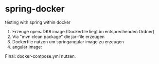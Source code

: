 # spring-docker
testing with spring within docker

1. Erzeuge openJDK8 image (Dockerfile liegt im entsprechenden Ordner)
2. Via "mvn clean package" die jar-file erzeugen
3. Dockerfile nutzen um springangular image zu erzeugen
4. angular image:

Final:
docker-compose.yml nutzen.
